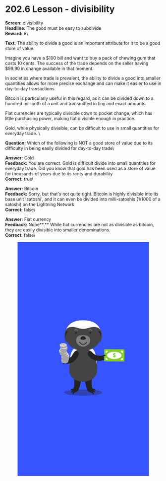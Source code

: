 # 202.6 Lesson - divisibility

**Screen:** divisibility\
**Headline:** The good must be easy to subdivide\
**Reward:** 8\

**Text:** The ability to divide a good is an important attribute for it to be a good store of value.

Imagine you have a $100 bill and want to buy a pack of chewing gum that costs 10 cents. The success of the trade depends on the seller having $99.90 in change available in that moment.

In societies where trade is prevalent, the ability to divide a good into smaller quantities allows for more precise exchange and can make it easier to use in day-to-day transactions.

Bitcoin is particularly useful in this regard, as it can be divided down to a hundred millionth of a unit and transmitted in tiny and exact amounts.

Fiat currencies are typically divisible down to pocket change, which has little purchasing power, making fiat divisible enough in practice.

Gold, while physically divisible, can be difficult to use in small quantities for everyday trade.
\

**Question:** Which of the following is NOT a good store of value due to its difficulty in being easily divided for day-to-day trade\

**Answer:** Gold\
**Feedback:** You are correct. Gold is difficult divide into small quantities for everyday trade. Did you know that gold has been used as a store of value for thousands of years due to its rarity and durability\
**Correct:** true\

**Answer:** Bitcoin\
**Feedback:** Sorry, but that&#x27;s not quite right. Bitcoin is highly divisible into its base unit &#x27;satoshi&#x27;, and it can even be divided into milli-satoshis (1/1000 of a satoshi) on the Lightning Network\
**Correct:** false\

**Answer:** Fiat currency\
**Feedback:** Nope**.** While fiat currencies are not as divisible as bitcoin, they are easily divisible into smaller denominations.\
**Correct:** false\


<figure><img src="../.gitbook/assets/202-06.png" alt=""><figcaption></figcaption></figure>

